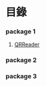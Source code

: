 # 目錄

### package 1
1. [QRReader](https://docs.google.com/document/d/1daYpkJNHyxNB-8xdcmOd6i2jCU4kMP6YrUMY7p_ugJM/)

### package 2

### package 3
